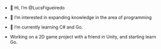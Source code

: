 - 👋 Hi, I’m @LucsFigueiredo
- 👀 I’m interested in expanding knowledge in the area of programming
- 🌱 I’m currently learning C# and Go.
 
- Working on a 2D game project with a friend in Unity, and starting learn Go.
